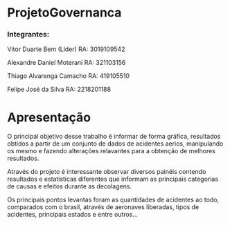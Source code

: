 # ProjetoGovernanca

### Integrantes:

Vitor Duarte Bem (Líder)
RA: 3019109542

Alexandre Daniel Moterani
RA: 321103156

Thiago Alvarenga Camacho
RA: 419105510

Felipe José da Silva
RA: 2218201188

# Apresentação

O principal objetivo desse trabalho é informar de forma gráfica, resultados obtidos a partir de um conjunto de dados de acidentes aerios, manipulando os mesmo e fazendo alterações relavantes para a obtenção de melhores resultados.

Através do projeto é interessante observar diversos painéis contendo resultados e estatisticas diferentes que informam as principais categorias de causas e efeitos durante as decolagens.

Os principais pontos levantas foram as quantidades de acidentes ao todo, comparados com o brasil, através de aeronaves liberadas, tipos de acidentes, principais estados e entre outros...

